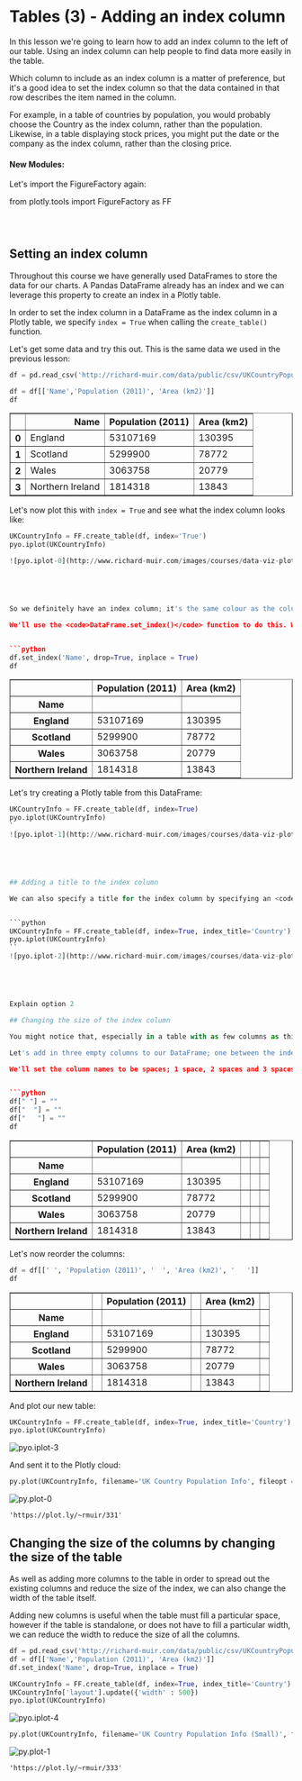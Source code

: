 
# Tables (3) - Adding an index column

In this lesson we're going to learn how to add an index column to the left of our table. Using an index column can help people to find data more easily in the table.

Which column to include as an index column is a matter of preference, but it's a good idea to set the index column so that the data contained in that row describes the item named in the column.

For example, in a table of countries by population, you would probably choose the Country as the index column, rather than the population. Likewise, in a table displaying stock prices, you might put the date or the company as the index column, rather than the closing price.



#### New Modules:

Let's import the FigureFactory again:



from plotly.tools import FigureFactory as FF



```python

 
```





## Setting an index column

Throughout this course we have generally used DataFrames to store the data for our charts. A Pandas DataFrame already has an index and we can leverage this property to create an index in a Plotly table.

In order to set the index column in a DataFrame as the index column in a Plotly table, we specify <code>index = True</code> when calling the <code>create_table()</code> function.

Let's get some data and try this out. This is the same data we used in the previous lesson:


```python
df = pd.read_csv('http://richard-muir.com/data/public/csv/UKCountryPopulation.csv', index_col = 0)

df = df[['Name','Population (2011)', 'Area (km2)']]
df
```




<div>
<table border="1" class="dataframe">
  <thead>
    <tr style="text-align: right;">
      <th></th>
      <th>Name</th>
      <th>Population (2011)</th>
      <th>Area (km2)</th>
    </tr>
  </thead>
  <tbody>
    <tr>
      <th>0</th>
      <td>England</td>
      <td>53107169</td>
      <td>130395</td>
    </tr>
    <tr>
      <th>1</th>
      <td>Scotland</td>
      <td>5299900</td>
      <td>78772</td>
    </tr>
    <tr>
      <th>2</th>
      <td>Wales</td>
      <td>3063758</td>
      <td>20779</td>
    </tr>
    <tr>
      <th>3</th>
      <td>Northern Ireland</td>
      <td>1814318</td>
      <td>13843</td>
    </tr>
  </tbody>
</table>
</div>



Let's now plot this with <code>index = True</code> and see what the index column looks like:


```python
UKCountryInfo = FF.create_table(df, index='True')
pyo.iplot(UKCountryInfo)

![pyo.iplot-0](http://www.richard-muir.com/images/courses/data-viz-plotly-python/testSection/Tables%20(3)%20-%20Adding%20an%20index%20column/pyo.iplot-0.png)```





So we definitely have an index column; it's the same colour as the column titles, but this index column doesn't really add much to the table. Let's try changing the index column in the Pandas DataFrame.

We'll use the <code>DataFrame.set_index()</code> function to do this. We need to tell this function which column to use as the index. We also want to drop that column from the table, and do all of this in place:


```python
df.set_index('Name', drop=True, inplace = True)
df
```




<div>
<table border="1" class="dataframe">
  <thead>
    <tr style="text-align: right;">
      <th></th>
      <th>Population (2011)</th>
      <th>Area (km2)</th>
    </tr>
    <tr>
      <th>Name</th>
      <th></th>
      <th></th>
    </tr>
  </thead>
  <tbody>
    <tr>
      <th>England</th>
      <td>53107169</td>
      <td>130395</td>
    </tr>
    <tr>
      <th>Scotland</th>
      <td>5299900</td>
      <td>78772</td>
    </tr>
    <tr>
      <th>Wales</th>
      <td>3063758</td>
      <td>20779</td>
    </tr>
    <tr>
      <th>Northern Ireland</th>
      <td>1814318</td>
      <td>13843</td>
    </tr>
  </tbody>
</table>
</div>



Let's try creating a Plotly table from this DataFrame:


```python
UKCountryInfo = FF.create_table(df, index=True)
pyo.iplot(UKCountryInfo)
`
![pyo.iplot-1](http://www.richard-muir.com/images/courses/data-viz-plotly-python/testSection/Tables%20(3)%20-%20Adding%20an%20index%20column/pyo.iplot-1.png)``





## Adding a title to the index column

We can also specify a title for the index column by specifying an <code>index_title = ''</code> in the function call. A title on the index is not necessary in every table (certainly not in this example), but is definitely useful to know:


```python
UKCountryInfo = FF.create_table(df, index=True, index_title='Country')
pyo.iplot(UKCountryInfo)
``
![pyo.iplot-2](http://www.richard-muir.com/images/courses/data-viz-plotly-python/testSection/Tables%20(3)%20-%20Adding%20an%20index%20column/pyo.iplot-2.png)`





Explain option 2

## Changing the size of the index column

You might notice that, especially in a table with as few columns as this one, the index column dominates the table somewhat. Whilst we have no direct way of setting the width of the columns, we can trick Plotly into reducing the width of all of this columns together by passing in some empty columns.

Let's add in three empty columns to our DataFrame; one between the index and the Population column, and another between Population and Area, and a final one after Area.

We'll set the column names to be spaces; 1 space, 2 spaces and 3 spaces respectively to ensure that all the columns have different names. The data held in each column will be an empty string:


```python
df[" "] = ""
df["  "] = ""
df["   "] = ""
df
```




<div>
<table border="1" class="dataframe">
  <thead>
    <tr style="text-align: right;">
      <th></th>
      <th>Population (2011)</th>
      <th>Area (km2)</th>
      <th></th>
      <th></th>
      <th></th>
    </tr>
    <tr>
      <th>Name</th>
      <th></th>
      <th></th>
      <th></th>
      <th></th>
      <th></th>
    </tr>
  </thead>
  <tbody>
    <tr>
      <th>England</th>
      <td>53107169</td>
      <td>130395</td>
      <td></td>
      <td></td>
      <td></td>
    </tr>
    <tr>
      <th>Scotland</th>
      <td>5299900</td>
      <td>78772</td>
      <td></td>
      <td></td>
      <td></td>
    </tr>
    <tr>
      <th>Wales</th>
      <td>3063758</td>
      <td>20779</td>
      <td></td>
      <td></td>
      <td></td>
    </tr>
    <tr>
      <th>Northern Ireland</th>
      <td>1814318</td>
      <td>13843</td>
      <td></td>
      <td></td>
      <td></td>
    </tr>
  </tbody>
</table>
</div>



Let's now reorder the columns:


```python
df = df[[' ', 'Population (2011)', '  ', 'Area (km2)', '   ']]
df
```




<div>
<table border="1" class="dataframe">
  <thead>
    <tr style="text-align: right;">
      <th></th>
      <th></th>
      <th>Population (2011)</th>
      <th></th>
      <th>Area (km2)</th>
      <th></th>
    </tr>
    <tr>
      <th>Name</th>
      <th></th>
      <th></th>
      <th></th>
      <th></th>
      <th></th>
    </tr>
  </thead>
  <tbody>
    <tr>
      <th>England</th>
      <td></td>
      <td>53107169</td>
      <td></td>
      <td>130395</td>
      <td></td>
    </tr>
    <tr>
      <th>Scotland</th>
      <td></td>
      <td>5299900</td>
      <td></td>
      <td>78772</td>
      <td></td>
    </tr>
    <tr>
      <th>Wales</th>
      <td></td>
      <td>3063758</td>
      <td></td>
      <td>20779</td>
      <td></td>
    </tr>
    <tr>
      <th>Northern Ireland</th>
      <td></td>
      <td>1814318</td>
      <td></td>
      <td>13843</td>
      <td></td>
    </tr>
  </tbody>
</table>
</div>



And plot our new table:


```python
UKCountryInfo = FF.create_table(df, index=True, index_title='Country')
pyo.iplot(UKCountryInfo)
```
![pyo.iplot-3](http://www.richard-muir.com/images/courses/data-viz-plotly-python/testSection/Tables%20(3)%20-%20Adding%20an%20index%20column/pyo.iplot-3.png)





And sent it to the Plotly cloud:


```python
py.plot(UKCountryInfo, filename='UK Country Population Info', fileopt = 'Overwrite')
```

![py.plot-0](http://www.richard-muir.com/images/courses/data-viz-plotly-python/testSection/Tables%20(3)%20-%20Adding%20an%20index%20column/py.plot-0.png)



    'https://plot.ly/~rmuir/331'



## Changing the size of the columns by changing the size of the table

As well as adding more columns to the table in order to spread out the existing columns and reduce the size of the index, we can also change the width of the table itself.

Adding new columns is useful when the table must fill a particular space, however if the table is standalone, or does not have to fill a particular width, we can reduce the width to reduce the size of all the columns.


```python
df = pd.read_csv('http://richard-muir.com/data/public/csv/UKCountryPopulation.csv', index_col = 0)
df = df[['Name','Population (2011)', 'Area (km2)']]
df.set_index('Name', drop=True, inplace = True)

UKCountryInfo = FF.create_table(df, index=True, index_title='Country')
UKCountryInfo['layout'].update({'width' : 500})
pyo.iplot(UKCountryInfo)
```


![pyo.iplot-4](http://www.richard-muir.com/images/courses/data-viz-plotly-python/testSection/Tables%20(3)%20-%20Adding%20an%20index%20column/pyo.iplot-4.png)




```python
py.plot(UKCountryInfo, filename='UK Country Population Info (Small)', fileopt = 'Overwrite')
```



![py.plot-1](http://www.richard-muir.com/images/courses/data-viz-plotly-python/testSection/Tables%20(3)%20-%20Adding%20an%20index%20column/py.plot-1.png)

    'https://plot.ly/~rmuir/333'



